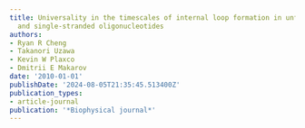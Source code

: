 ```yaml
---
title: Universality in the timescales of internal loop formation in unfolded proteins
  and single-stranded oligonucleotides
authors:
- Ryan R Cheng
- Takanori Uzawa
- Kevin W Plaxco
- Dmitrii E Makarov
date: '2010-01-01'
publishDate: '2024-08-05T21:35:45.513400Z'
publication_types:
- article-journal
publication: '*Biophysical journal*'
---
```

